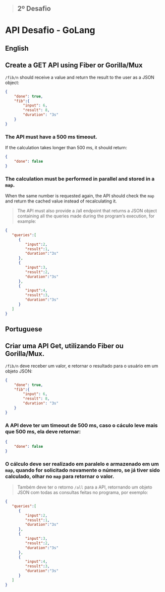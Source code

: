 
> ## 2º Desafio
# API Desafio - GoLang

## English
## Create a GET API using Fiber or Gorilla/Mux

`/fib/n` should receive a value and return the result to the user as a JSON object:

```JSON
{
    "done": true,
    "fib":{
        "input": 6,
        "result": 8,
        "duration": "3s"
    }
}
```

### The API must have a 500 ms timeout.
If the calculation takes longer than 500 ms, it should return:

```JSON
{
    "done": false
}
```

### The calculation must be performed in parallel and stored in a `map`.
When the same number is requested again, the API should check the `map` and return the cached value instead of recalculating it.

> The API must also provide a /all endpoint that returns a JSON object containing all the queries made during the program’s execution, for example:

```JSON
{
   "queries":[
      {
         "input":2,
         "result":1,
         "duration":"3s"
      },
      {
         "input":3,
         "result":2,
         "duration":"3s"
      },
      {
         "input":4,
         "result":3,
         "duration":"3s"
      }
   ]
}
```


## Portuguese 
## Criar uma API Get, utilizando Fiber ou Gorilla/Mux.

`/fib/n` deve receber um valor, e retornar o resultado para o usuário em um objeto JSON:

```JSON
{
    "done": true,
    "fib":{
        "input": 6,
        "result": 8,
        "duration": "3s"
    }
}
```

### A API deve ter um timeout de 500 ms, caso o cáculo leve mais que 500 ms, ela deve retornar:

```JSON
{
    "done": false
}
```

### O cálculo deve ser realizado em paralelo e armazenado em um `map`, quando for solicitado novamente o número, se já tiver sido calculado, olhar no `map` para retornar o valor.

> Também deve ter o retorno `/all` para a API, retornando um objeto JSON com todas as consultas feitas no programa, por exemplo:

```JSON
{
   "queries":[
      {
         "input":2,
         "result":1,
         "duration":"3s"
      },
      {
         "input":3,
         "result":2,
         "duration":"3s"
      },
      {
         "input":4,
         "result":3,
         "duration":"3s"
      }
   ]
}
```